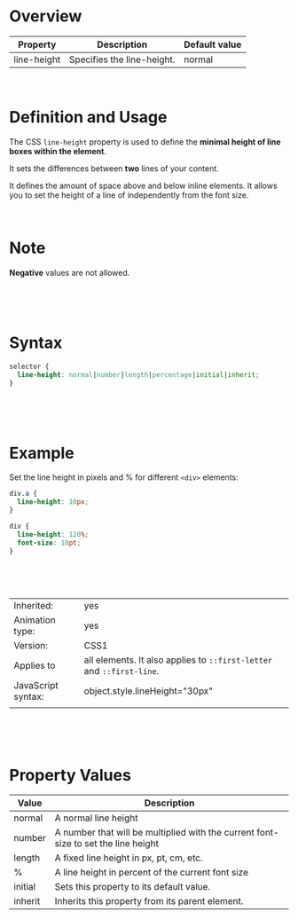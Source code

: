 # Overview

| Property    | Description                | Default value |
| ----------- | -------------------------- | ------------- |
| line-height | Specifies the line-height. | normal        |

&nbsp;

# Definition and Usage

The CSS `line-height` property is used to define the **minimal height of line boxes within the element**.

It sets the differences between **two** lines of your content.

It defines the amount of space above and below inline elements. It allows you to set the height of a line of independently from the font size.

&nbsp;

# Note

**Negative** values are not allowed.

&nbsp;

&nbsp;

# Syntax

```css
selector {
  line-height: normal|number|length|percentage|initial|inherit;
}
```

&nbsp;

&nbsp;

# Example

Set the line height in pixels and % for different `<div>` elements:

```css
div.a {
  line-height: 10px;
}

div {
  line-height: 120%;
  font-size: 10pt;
}
```

&nbsp;

&nbsp;

|                    |                                                                       |
| ------------------ | --------------------------------------------------------------------- |
| Inherited:         | yes                                                                   |
| Animation type:    | yes                                                                   |
| Version:           | CSS1                                                                  |
| Applies to         | all elements. It also applies to `::first-letter` and `::first-line`. |
| JavaScript syntax: | object.style.lineHeight="30px"                                        |
|                    |                                                                       |

&nbsp;

&nbsp;

# Property Values

| Value   | Description                                                                        |
| ------- | ---------------------------------------------------------------------------------- |
| normal  | A normal line height                                                               |
| number  | A number that will be multiplied with the current font-size to set the line height |
| length  | A fixed line height in px, pt, cm, etc.                                            |
| %       | A line height in percent of the current font size                                  |
| initial | Sets this property to its default value.                                           |
| inherit | Inherits this property from its parent element.                                    |
